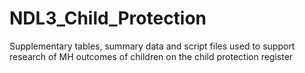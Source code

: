# NDL3_Child_Protection
Supplementary tables, summary data and script files used to support research of MH outcomes of children on the child protection register
